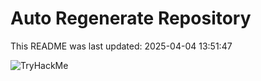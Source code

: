 # Auto Regenerate Repository

This README was last updated: 2025-04-04 13:51:47

 ![TryHackMe](https://tryhackme.com/badge/533634)